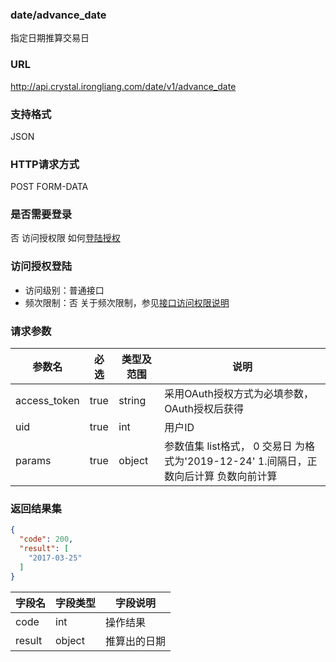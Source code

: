 ### date/advance_date
指定日期推算交易日

### URL
http://api.crystal.irongliang.com/date/v1/advance_date

### 支持格式
JSON

### HTTP请求方式
POST FORM-DATA

### 是否需要登录
否
访问授权限 如何[登陆授权](http://irongliang.com/)

### 访问授权登陆
- 访问级别：普通接口
- 频次限制：否
关于频次限制，参见[接口访问权限说明](http://irongliang.com/)

### 请求参数
参数名 | 必选| 类型及范围| 说明
---|---|---|---|
access_token  | true | string|采用OAuth授权方式为必填参数，OAuth授权后获得
uid | true | int| 用户ID
params|true| object| 参数值集 list格式， 0 交易日 为格式为'2019-12-24'  1.间隔日，正数向后计算 负数向前计算

### 返回结果集
```json
{
  "code": 200,
  "result": [
    "2017-03-25"
  ]
}
```

字段名|字段类型| 字段说明
---|---|---|
code  | int |操作结果
result | object  | 推算出的日期